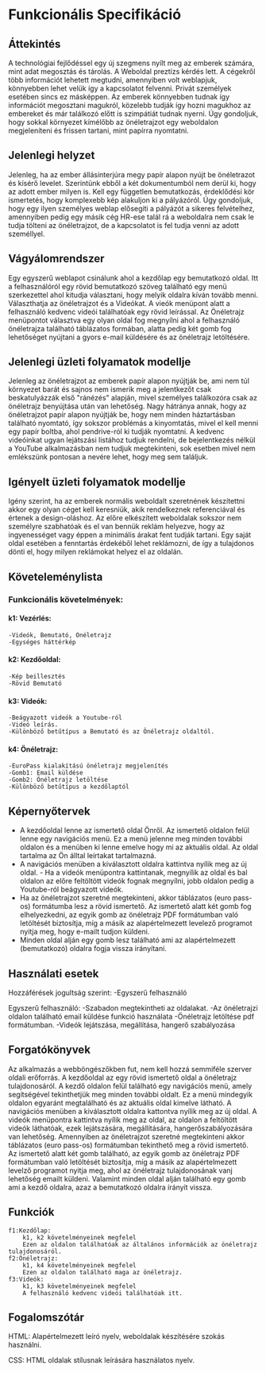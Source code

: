 # Funkcionális Specifikáció

## Áttekintés
A technológiai fejlődéssel egy új szegmens nyílt meg az emberek számára, mint adat megosztás és tárolás. A Weboldal preztízs kérdés lett. A cégekről több információt lehetett megtudni, amennyiben volt weblapjuk, könnyebben lehet velük így a kapcsolatot felvenni. Privát személyek esetében sincs ez másképpen. Az emberek könnyebben tudnak így információt megosztani magukról, közelebb tudják így hozni magukhoz az embereket és már találkozó előtt is szimpátiát tudnak nyerni. 
Úgy gondoljuk, hogy sokkal környezet kímélőbb az önéletrajzot egy weboldalon megjeleníteni és frissen tartani, mint papírra nyomtatni. 


## Jelenlegi helyzet

Jelenleg, ha az ember állásinterjúra megy papír alapon nyújt be önéletrazot és kísérő levelet. Szerintünk ebből a két dokumentumból nem derül ki, hogy az adott ember milyen is. Kell egy független bemutatkozás, érdeklődési kör ismertetés, hogy komplexebb kép alakuljon ki a pályázóról. 
Úgy gondoljuk, hogy egy ilyen személyes weblap elősegíti a pályázót a sikeres felvételhez, amennyiben pedig egy másik cég HR-ese talál rá a weboldalra nem csak le tudja tölteni az önéletrajzot, de a kapcsolatot is fel tudja venni az adott személlyel. 

## Vágyálomrendszer

Egy egyszerű weblapot csinálunk ahol a kezdőlap egy bemutatkozó oldal. Itt a felhasználóról egy rövid bemutatkozó szöveg található egy menü szerkezettel ahol kitudja választani, hogy melyik oldalra kíván tovább menni. Választhatja az önéletrajzot és a Videókat. A vieók menüpont alatt a felhasználó kedvenc videói találhatóak egy rövid leírással. Az Önéletrajz menüpontot választva egy olyan oldal fog megnyílni ahol a felhasználó önéletrajza található táblázatos formában, alatta pedig két gomb fog lehetőséget nyújtani a gyors e-mail küldésére és az önéletrajz letöltésére. 

## Jelenlegi üzleti folyamatok modellje

Jelenleg az önéletrajzot az emberek papír alapon nyújtják be, ami nem túl környezet barát és sajnos nem ismerik meg a jelentkezőt csak beskatulyázzák első "ránézés" alapján, mivel személyes találkozóra csak az önéletrajz benyújtása után van lehetőség.
Nagy hátránya annak, hogy az önéletrajzot papír alapon nyújtják be, hogy nem minden háztartásban található nyomtató, így sokszor problémás a kinyomtatás, mivel el kell menni egy papír boltba, ahol pendrive-ról ki tudják nyomtatni.  A kedvenc videóinkat ugyan lejátszási listához tudjuk rendelni, de bejelentkezés nélkül a YouTube alkalmazásban nem tudjuk megtekinteni, sok esetben mivel nem emlékszünk pontosan a nevére lehet, hogy meg sem találjuk. 

## Igényelt üzleti folyamatok modellje
Igény szerint, ha az emberek normális weboldalt szeretnének készítettni akkor egy olyan céget kell keresniük, akik rendelkeznek referenciával és értenek a design-oláshoz. Az előre elkészített weboldalak sokszor nem személyre szabhatóak és el van bennük reklám helyezve, hogy az ingyenességet vagy éppen a minimális árakat fent tudják tartani. Egy saját oldal esetében a fenntartás érdekéből lehet reklámozni, de így a tulajdonos dönti el, hogy milyen reklámokat helyez el az oldalán.

## Követeleménylista 
### Funkcionális követelmények:
  #### k1: Vezérlés: 
	-Videók, Bemutató, Önéletrajz
	-Egységes háttérkép
  #### k2: Kezdőoldal:
 	-Kép beillesztés
 	-Rövid Bemutató
  #### k3: Videók:
	-Beágyazott videók a Youtube-ról
	-Videó leírás.
	-Különböző betűtípus a Bemutató és az Önéletrajz oldaltól.
  #### k4: Önéletrajz:
	-EuroPass kialakítású önéletrajz megjelenítés
	-Gomb1: Email küldése
	-Gomb2: Önéletrajz letöltése
	-Különböző betűtípus a kezdőlaptól

## Képernyőtervek
- A kezdőoldal lenne az ismertető oldal Önről. Az ismertető oldalon felül lenne egy navigációs menü. Ez a menü jelenne meg minden további oldalon és a menüben ki lenne emelve hogy mi az aktuális oldal. Az oldal tartalma az Ön álltal leírtakat tartalmazná. 
- A navigációs menüben a kiválasztott oldalra kattintva nyílik meg az új oldal. - Ha a videók menüpontra kattintanak, megnyílik az oldal és bal oldalon az előre feltöltött videók fognak megnyílni, jobb oldalon pedig a Youtube-ról beágyazott videók. 
- Ha az önéletrajzot szeretné megtekinteni, akkor táblázatos (euro pass-os) formátumba lesz a rövid ismertető. Az ismertető alatt két gomb fog elhelyezkedni, az egyik gomb az önéletrajz PDF formátumban való letöltését biztosítja, míg a másik az alapértelmezett levelező programot nyitja meg, hogy e-mailt tudjon küldeni. 
- Minden oldal alján egy gomb lesz található ami az alapértelmezett (bemutatkozó) oldalra fogja vissza irányítani.

## Használati esetek
Hozzáférések jogultság szerint:
	-Egyszerű felhasználó

Egyszerű felhasználó: 
	-Szabadon megtekintheti az oldalakat.
	-Az önéletrajzi oldalon található email küldése funkció használata
	-Önéletrajz letöltése pdf formátumban.
	-Videók lejátszása, megállítása, hangerő szabályozása

## Forgatókönyvek
Az alkalmazás a webböngészőkben fut, nem kell hozzá semmiféle szerver oldali erőforrás. 
A kezdőoldal az egy rövid ismertető oldal a önéletrajz tulajdonosáról. A kezdő oldalon felül található egy navigációs menü, amely segítségével tekinthetjük meg minden további oldalt. Ez a menü mindegyik oldalon egyaránt megtalálható és az aktuális oldal kimelve látható.
A navigációs menüben a kiválasztott oldalra kattontva nyílik meg az új oldal. A videók menüpontra kattintva nyílik meg az oldal, az oldalon a feltöltött videók láthatóak, ezek lejátszására, megállítására, hangerőszabályozására van lehetőség. 
Amennyiben az önéletrajzot szeretné megtekinteni akkor táblázatos (euro pass-os) formátumban tekinthető meg a rövid ismertető. Az ismertető alatt két gomb található, az egyik gomb az önéletrajz PDF formátumban való letöltését biztosítja, míg a másik az alapértelmezett levelző programot nyitja meg, ahol az önéletrajz tulajdonosának vanj lehetőség emailt küldeni. 
Valamint minden oldal alján található egy gomb ami a kezdő oldalra, azaz a bemutatkozó oldalra írányít vissza.

## Funkciók
	f1:Kezdőlap:
		k1, k2 követelményeinek megfelel
		Ezen az oldalon találhatóak az általános információk az önéletrajz tulajdonosáról.
	f2:Önéletrajz:
		k1, k4 követelményeinek megfelel
		Ezen az oldalon található maga az önéletrajz.
	f3:Videók:
		k1, k3 követelményeinek megfelel
		A felhasználó kedvenc videói találhatóak itt.


## Fogalomszótár
HTML: Alapértelmezett leíró nyelv, weboldalak készítésére szokás használni.

CSS: HTML oldalak stílusnak leírására használatos nyelv.